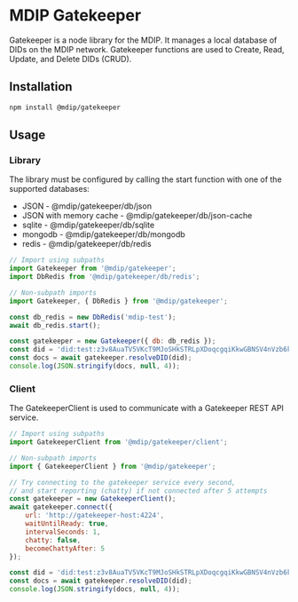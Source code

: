 # MDIP Gatekeeper

Gatekeeper is a node library for the MDIP.
It manages a local database of DIDs on the MDIP network.
Gatekeeper functions are used to Create, Read, Update, and Delete DIDs (CRUD).

## Installation

```bash
npm install @mdip/gatekeeper
```
## Usage

### Library

The library must be configured by calling the start function with one of the supported databases:
- JSON - @mdip/gatekeeper/db/json
- JSON with memory cache - @mdip/gatekeeper/db/json-cache
- sqlite - @mdip/gatekeeper/db/sqlite
- mongodb - @mdip/gatekeeper/db/mongodb
- redis - @mdip/gatekeeper/db/redis

```js
// Import using subpaths
import Gatekeeper from '@mdip/gatekeeper';
import DbRedis from '@mdip/gatekeeper/db/redis';

// Non-subpath imports
import Gatekeeper, { DbRedis } from '@mdip/gatekeeper';

const db_redis = new DbRedis('mdip-test');
await db_redis.start();

const gatekeeper = new Gatekeeper({ db: db_redis });
const did = 'did:test:z3v8AuaTV5VKcT9MJoSHkSTRLpXDoqcgqiKkwGBNSV4nVzb6kLk';
const docs = await gatekeeper.resolveDID(did);
console.log(JSON.stringify(docs, null, 4));
```

### Client

The GatekeeperClient is used to communicate with a Gatekeeper REST API service.

```js
// Import using subpaths
import GatekeeperClient from '@mdip/gatekeeper/client';

// Non-subpath imports
import { GatekeeperClient } from '@mdip/gatekeeper';

// Try connecting to the gatekeeper service every second,
// and start reporting (chatty) if not connected after 5 attempts
const gatekeeper = new GatekeeperClient();
await gatekeeper.connect({
    url: 'http://gatekeeper-host:4224',
    waitUntilReady: true,
    intervalSeconds: 1,
    chatty: false,
    becomeChattyAfter: 5
});

const did = 'did:test:z3v8AuaTV5VKcT9MJoSHkSTRLpXDoqcgqiKkwGBNSV4nVzb6kLk';
const docs = await gatekeeper.resolveDID(did);
console.log(JSON.stringify(docs, null, 4));
```
